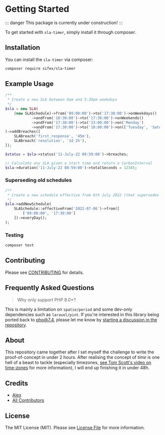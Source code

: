 

# Getting Started

::: danger
This package is currently under construction!
:::

To get started with `sla-timer`, simply install it through composer. 



## Installation

You can install the `sla-timer` via composer:

```bash
composer require sifex/sla-timer
```

## Example Usage

```php
/**
 * Create a new SLA between 9am and 5:30pm weekdays
 */
$sla = new SLA(
    (new SLASchedule)->from('09:00:00')->to('17:30:00')->onWeekdays()
            ->andFrom('10:30:00')->to('17:30:00')->onWeekends()
            ->andFrom('17:30:00')->to('23:00:00')->on('Monday')
            ->andFrom('17:30:00')->to('10:00:00')->on(['Tuesday', 'Saturday'])
)->addBreaches([
    SLABreach('first_response', '45m'),
    SLABreach('resolution', '1d 2h'),
]);

$status = $sla->status('11-July-22 08:59:00')->breaches;

// Calculate any SLA given a start time and return a CarbonInterval
$sla->duration('11-July-22 08:59:00')->totalSeconds = 12345;
```

### Superseding old schedules

```php
/**
 * Create a new schedule effective from 6th July 2022 (that supersedes the old one)
 */
$sla->addNewSchedule(
    SLASchedule::effectiveFrom('2022-07-06')->from([
        ['09:00:00', '17:30:00']
    ])->everyDay();
);

```

### Testing

```bash
composer test
```

## Contributing

Please see [CONTRIBUTING](https://github.com/sifex/sla-timer/blob/main/CONTRIBUTING.md) for details.

## Frequently Asked Questions

> Why only support PHP 8.0+?
> 
This is mainly a limitation on `spatie/period` and some dev-only dependencies such as `laravel/pint`. If you're interested in this library being ported back to php@7.4, please let me know by [starting a discussion in the repository](https://github.com/sifex/sla-timer/discussions/new). 

## About

This repository came together after I set myself the challenge to write the proof-of-concept in under 2 hours. After realising the concept of _time_ is one hell of a beast to tackle (especially timezones, [see Tom Scott's video on time-zones](https://www.youtube.com/watch?v=-5wpm-gesOY) for more information), I will end up finishing it in under 48h.

## Credits

-   [Alex](https://github.com/sifex)
-   [All Contributors](https://github.com/sifex/sla-timer/contributors)

## License

The MIT License (MIT). Please see [License File](https://github.com/sifex/sla-timer/blob/main/LICENSE.md) for more information.